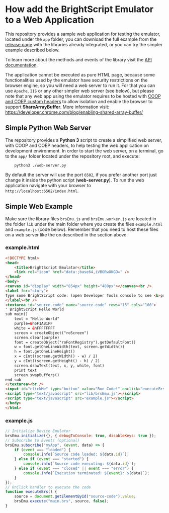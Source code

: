 # How add the BrightScript Emulator to a Web Application

This repository provides a sample web application for testing the emulator, located under the `app` folder, you can download the full example from the [release page](https://github.com/lvcabral/brs-emu/releases) with the libraries already integrated, or you can try the simpler example described below.

To learn more about the methods and events of the library visit the [API documentation](emulator-api.md).

The application cannot be executed as pure HTML page, because some functionalities used by the emulator have security restrictions on the browser engine, so you will need a web server to run it. For that you can use `Apache`, `IIS` or any other simpler web server (see below), but please note that any web app using the emulator requires to be hosted with [COOP and COEP custom headers](https://developer.chrome.com/blog/enabling-shared-array-buffer/) to allow isolation and enable the browser to support **ShareArrayBuffer**. More information visit: <https://developer.chrome.com/blog/enabling-shared-array-buffer/>

## Simple Python Web Server

The repository provides a **Python 3** script to create a simplified web server, with COOP and COEP headers, to help testing the web application on development environment. In order to start the web server, on a terminal, go to the `app/` folder located under the repository root, and execute:

```shell
    python3 ./web-server.py
```

By default the server will use the port `6502`, if you prefer another port just change it inside the python script (**web-server.py**).
To run the web application navigate with your browser to `http://localhost:6502/index.html`.

## Simple Web Example

Make sure the library files `brsEmu.js` and `brsEmu.worker.js` are located in the folder `lib` under the main folder where you create the files `example.html` and `example.js` (code below). Remember that you need to host these files on a web server like the on described in the section above.

### example.html

```html
<!DOCTYPE html>
<head>
    <title>BrightScript Emulator</title>
    <link rel="icon" href="data:;base64,iVBORwOKGO=" />
</head>
<body>
<canvas id="display" width="854px" height="480px"></canvas><br />
<label for="story">
Type some BrightScript code: (open Developer Tools console to see <b>print</b> outputs)
</label><br />
<textarea id="source-code" name="source-code" rows="15" cols="100">
' BrightScript Hello World
sub main()
	text = "Hello World"
	purple=&h6F1AB1FF
	white = &hFFFFFFFF
	screen = createObject("roScreen")
	screen.clear(purple)
	font = createObject("roFontRegistry").getDefaultFont()
	w = font.getOneLineWidth(text, screen.getWidth())
	h = font.getOneLineHeight()
	x = cInt((screen.getWidth() - w) / 2)
	y = cInt((screen.getHeight() - h) / 2)
	screen.drawText(text, x, y, white, font)
	print text
	screen.swapBuffers()
end sub
</textarea><br />
<input id="clickMe" type="button" value="Run Code!" onclick="executeBrs();" />
<script type="text/javascript" src="lib/brsEmu.js"></script>
<script type="text/javascript" src="example.js"></script>
</body>
</html>
```

### example.js

```javascript
// Initialize Device Emulator
brsEmu.initialize({}, { debugToConsole: true, disableKeys: true });
// Subscribe to Events (optional)
brsEmu.subscribe("myApp", (event, data) => {
    if (event === "loaded") {
        console.info(`Source code loaded: ${data.id}`);
    } else if (event === "started") {
        console.info(`Source code executing: ${data.id}`);
    } else if (event === "closed" || event === "error") {
        console.info(`Execution terminated! ${event}: ${data}`);
    }
});
// OnClick handler to execute the code
function executeBrs() {
    source = document.getElementById("source-code").value;
    brsEmu.execute("main.brs", source, false);
}
```
